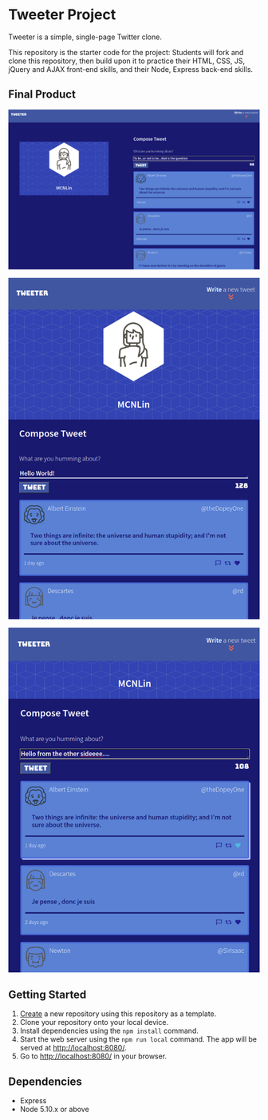 # Tweeter Project

Tweeter is a simple, single-page Twitter clone.

This repository is the starter code for the project: Students will fork and clone this repository, then build upon it to practice their HTML, CSS, JS, jQuery and AJAX front-end skills, and their Node, Express back-end skills.

## Final Product

!["Tweeter's Desktop View"](https://github.com/MCNLin/tweeter/blob/master/docs/desktopview.png)

!["Tweeter's Mobile View"](https://github.com/MCNLin/tweeter/blob/master/docs/tabletview.png)

!["Tweeter's UserInterface"](https://github.com/MCNLin/tweeter/blob/master/docs/heartselected.png)

## Getting Started

1. [Create](https://docs.github.com/en/repositories/creating-and-managing-repositories/creating-a-repository-from-a-template) a new repository using this repository as a template.
2. Clone your repository onto your local device.
3. Install dependencies using the `npm install` command.
3. Start the web server using the `npm run local` command. The app will be served at <http://localhost:8080/>.
4. Go to <http://localhost:8080/> in your browser.

## Dependencies

- Express
- Node 5.10.x or above
